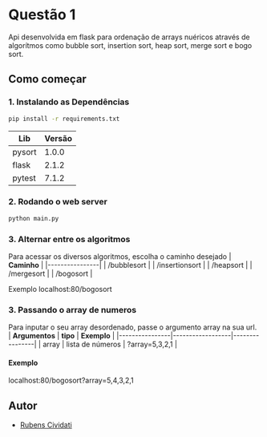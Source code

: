 # Questão 1
Api desenvolvida em flask para ordenação de arrays nuéricos através de algorítmos como bubble sort, insertion sort, heap sort, merge sort e bogo sort.

## Como começar

### 1. Instalando as Dependências
```bash
pip install -r requirements.txt
```
| **Lib** | **Versão** |
|----------|------------|
| pysort   | 1.0.0      |
| flask    | 2.1.2      |
| pytest   | 7.1.2      |


### 2. Rodando o web server
```bash 
python main.py
```

### 3. Alternar entre os algoritmos
Para acessar os diversos algoritmos, escolha o caminho desejado
| **Caminho**      |
|----------------|
| /bubblesort    |
| /insertionsort |
| /heapsort      |
| /mergesort     |
| /bogosort      |

Exemplo
localhost:80/bogosort

### 3. Passando o array de numeros
Para inputar o seu array desordenado, passe o argumento array na sua url.
| **Argumentos** | **tipo**         | **Exemplo**    |
|----------------|------------------|----------------|
| array          | lista de números | ?array=5,3,2,1 |

#### Exemplo

localhost:80/bogosort?array=5,4,3,2,1

## Autor
- [Rubens Cividati](github.com/Cividati)